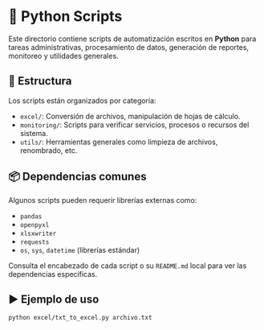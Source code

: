 # 🐍 Python Scripts

Este directorio contiene scripts de automatización escritos en **Python** para tareas administrativas, procesamiento de datos, generación de reportes, monitoreo y utilidades generales.

## 📁 Estructura

Los scripts están organizados por categoría:

- `excel/`: Conversión de archivos, manipulación de hojas de cálculo.
- `monitoring/`: Scripts para verificar servicios, procesos o recursos del sistema.
- `utils/`: Herramientas generales como limpieza de archivos, renombrado, etc.

## 📦 Dependencias comunes

Algunos scripts pueden requerir librerías externas como:

- `pandas`
- `openpyxl`
- `xlsxwriter`
- `requests`
- `os`, `sys`, `datetime` (librerías estándar)

Consulta el encabezado de cada script o su `README.md` local para ver las dependencias específicas.

## ▶️ Ejemplo de uso

```bash
python excel/txt_to_excel.py archivo.txt
